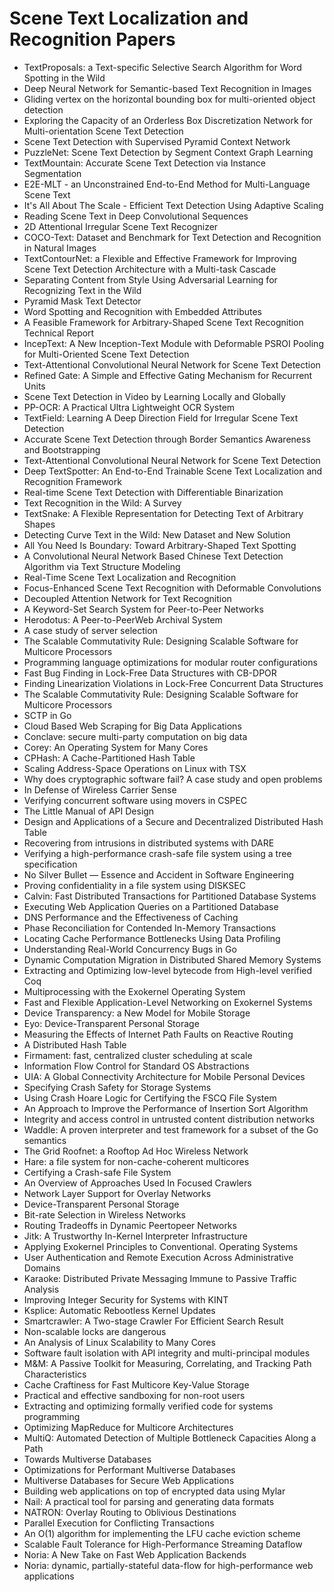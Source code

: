 # Scene Text Localization and Recognition Papers

<ul>

                             

 <li><a target="_blank" href="https://github.com/manjunath5496/Scene-Text-Localization-and-Recognition-Papers/blob/master/l(1).pdf" style="text-decoration:none;">TextProposals: a Text-specific Selective Search Algorithm for Word Spotting in the Wild</a></li>

 <li><a target="_blank" href="https://github.com/manjunath5496/Scene-Text-Localization-and-Recognition-Papers/blob/master/l(2).pdf" style="text-decoration:none;">Deep Neural Network for Semantic-based Text Recognition in Images</a></li>

<li><a target="_blank" href="https://github.com/manjunath5496/Scene-Text-Localization-and-Recognition-Papers/blob/master/l(3).pdf" style="text-decoration:none;">Gliding vertex on the horizontal bounding box for multi-oriented object detection</a></li>
 <li><a target="_blank" href="https://github.com/manjunath5496/Scene-Text-Localization-and-Recognition-Papers/blob/master/l(4).pdf" style="text-decoration:none;">Exploring the Capacity of an Orderless Box Discretization Network for Multi-orientation Scene Text Detection</a></li>                              
<li><a target="_blank" href="https://github.com/manjunath5496/Scene-Text-Localization-and-Recognition-Papers/blob/master/l(5).pdf" style="text-decoration:none;">Scene Text Detection with Supervised Pyramid Context Network</a></li>
<li><a target="_blank" href="https://github.com/manjunath5496/Scene-Text-Localization-and-Recognition-Papers/blob/master/l(6).pdf" style="text-decoration:none;">PuzzleNet: Scene Text Detection by Segment Context Graph Learning</a></li>
 <li><a target="_blank" href="https://github.com/manjunath5496/Scene-Text-Localization-and-Recognition-Papers/blob/master/l(7).pdf" style="text-decoration:none;">TextMountain: Accurate Scene Text Detection via Instance Segmentation</a></li>

 <li><a target="_blank" href="https://github.com/manjunath5496/Scene-Text-Localization-and-Recognition-Papers/blob/master/l(8).pdf" style="text-decoration:none;"> E2E-MLT - an Unconstrained End-to-End Method for Multi-Language Scene Text </a></li>
   <li><a target="_blank" href="https://github.com/manjunath5496/Scene-Text-Localization-and-Recognition-Papers/blob/master/l(9).pdf" style="text-decoration:none;">It's All About The Scale - Efficient Text Detection Using Adaptive Scaling</a></li>
  
   
 <li><a target="_blank" href="https://github.com/manjunath5496/Scene-Text-Localization-and-Recognition-Papers/blob/master/l(10).pdf" style="text-decoration:none;">Reading Scene Text in Deep Convolutional Sequences </a></li>                              
<li><a target="_blank" href="https://github.com/manjunath5496/Scene-Text-Localization-and-Recognition-Papers/blob/master/l(11).pdf" style="text-decoration:none;">2D Attentional Irregular Scene Text Recognizer</a></li>
<li><a target="_blank" href="https://github.com/manjunath5496/Scene-Text-Localization-and-Recognition-Papers/blob/master/l(12).pdf" style="text-decoration:none;">COCO-Text: Dataset and Benchmark for Text Detection and Recognition in Natural Images</a></li>
<li><a target="_blank" href="https://github.com/manjunath5496/Scene-Text-Localization-and-Recognition-Papers/blob/master/l(13).pdf" style="text-decoration:none;">TextContourNet: a Flexible and Effective Framework for Improving Scene Text Detection Architecture with a Multi-task Cascade</a></li>

<li><a target="_blank" href="https://github.com/manjunath5496/Scene-Text-Localization-and-Recognition-Papers/blob/master/l(14).pdf" style="text-decoration:none;">Separating Content from Style Using Adversarial Learning for Recognizing Text in the Wild</a></li>
                              
<li><a target="_blank" href="https://github.com/manjunath5496/Scene-Text-Localization-and-Recognition-Papers/blob/master/l(15).pdf" style="text-decoration:none;">Pyramid Mask Text Detector</a></li>

<li><a target="_blank" href="https://github.com/manjunath5496/Scene-Text-Localization-and-Recognition-Papers/blob/master/l(16).pdf" style="text-decoration:none;">Word Spotting and Recognition with Embedded Attributes</a></li>

  <li><a target="_blank" href="https://github.com/manjunath5496/Scene-Text-Localization-and-Recognition-Papers/blob/master/l(17).pdf" style="text-decoration:none;">A Feasible Framework for Arbitrary-Shaped Scene Text Recognition Technical Report</a></li>   
  
<li><a target="_blank" href="https://github.com/manjunath5496/Scene-Text-Localization-and-Recognition-Papers/blob/master/l(18).pdf" style="text-decoration:none;">IncepText: A New Inception-Text Module with Deformable PSROI Pooling for Multi-Oriented Scene Text Detection</a></li> 

  
<li><a target="_blank" href="https://github.com/manjunath5496/Scene-Text-Localization-and-Recognition-Papers/blob/master/l(19).pdf" style="text-decoration:none;">Text-Attentional Convolutional Neural Network for Scene Text Detection</a></li> 

<li><a target="_blank" href="https://github.com/manjunath5496/Scene-Text-Localization-and-Recognition-Papers/blob/master/l(20).pdf" style="text-decoration:none;">Refined Gate: A Simple and Effective Gating Mechanism for Recurrent Units</a></li>

<li><a target="_blank" href="https://github.com/manjunath5496/Scene-Text-Localization-and-Recognition-Papers/blob/master/l(21).pdf" style="text-decoration:none;">Scene Text Detection in Video by Learning Locally and Globally</a></li>
<li><a target="_blank" href="https://github.com/manjunath5496/Scene-Text-Localization-and-Recognition-Papers/blob/master/l(22).pdf" style="text-decoration:none;">PP-OCR: A Practical Ultra Lightweight OCR System</a></li> 
 <li><a target="_blank" href="https://github.com/manjunath5496/Scene-Text-Localization-and-Recognition-Papers/blob/master/l(23).pdf" style="text-decoration:none;">TextField: Learning A Deep Direction Field for Irregular Scene Text Detection</a></li> 
 

   <li><a target="_blank" href="https://github.com/manjunath5496/Scene-Text-Localization-and-Recognition-Papers/blob/master/l(24).pdf" style="text-decoration:none;">Accurate Scene Text Detection through Border Semantics Awareness and Bootstrapping</a></li>
 
   <li><a target="_blank" href="https://github.com/manjunath5496/Scene-Text-Localization-and-Recognition-Papers/blob/master/l(25).pdf" style="text-decoration:none;">Text-Attentional Convolutional Neural Network for Scene Text Detection</a></li>                              
 <li><a target="_blank" href="https://github.com/manjunath5496/Scene-Text-Localization-and-Recognition-Papers/blob/master/l(26).pdf" style="text-decoration:none;">Deep TextSpotter: An End-to-End Trainable Scene Text Localization and Recognition Framework</a></li>
 <li><a target="_blank" href="https://github.com/manjunath5496/Scene-Text-Localization-and-Recognition-Papers/blob/master/l(27).pdf" style="text-decoration:none;">Real-time Scene Text Detection with Differentiable Binarization</a></li>
   
 
   <li><a target="_blank" href="https://github.com/manjunath5496/Scene-Text-Localization-and-Recognition-Papers/blob/master/l(28).pdf" style="text-decoration:none;">Text Recognition in the Wild: A Survey</a></li>
 
   <li><a target="_blank" href="https://github.com/manjunath5496/Scene-Text-Localization-and-Recognition-Papers/blob/master/l(29).pdf" style="text-decoration:none;">TextSnake: A Flexible Representation for Detecting Text of Arbitrary Shapes </a></li>                              

  <li><a target="_blank" href="https://github.com/manjunath5496/Scene-Text-Localization-and-Recognition-Papers/blob/master/l(30).pdf" style="text-decoration:none;">Detecting Curve Text in the Wild: New Dataset and New Solution</a></li>
 
   <li><a target="_blank" href="https://github.com/manjunath5496/Scene-Text-Localization-and-Recognition-Papers/blob/master/l(31).pdf" style="text-decoration:none;">All You Need Is Boundary: Toward Arbitrary-Shaped Text Spotting</a></li> 
    <li><a target="_blank" href="https://github.com/manjunath5496/Scene-Text-Localization-and-Recognition-Papers/blob/master/l(32).pdf" style="text-decoration:none;">A Convolutional Neural Network Based Chinese Text Detection Algorithm via Text Structure Modeling</a></li> 

   <li><a target="_blank" href="https://github.com/manjunath5496/Scene-Text-Localization-and-Recognition-Papers/blob/master/l(33).pdf" style="text-decoration:none;">Real-Time Scene Text Localization and Recognition</a></li>                              

  <li><a target="_blank" href="https://github.com/manjunath5496/Scene-Text-Localization-and-Recognition-Papers/blob/master/l(34).pdf" style="text-decoration:none;">Focus-Enhanced Scene Text Recognition with Deformable Convolutions</a></li> 
 
  <li><a target="_blank" href="https://github.com/manjunath5496/Scene-Text-Localization-and-Recognition-Papers/blob/master/l(35).pdf" style="text-decoration:none;">Decoupled Attention Network for Text Recognition</a></li> 

  <li><a target="_blank" href="https://github.com/manjunath5496/Scene-Text-Localization-and-Recognition-Papers/blob/master/l(36).pdf" style="text-decoration:none;">A Keyword-Set Search System for Peer-to-Peer
Networks</a></li> 
 
<li><a target="_blank" href="https://github.com/manjunath5496/Scene-Text-Localization-and-Recognition-Papers/blob/master/l(37).pdf" style="text-decoration:none;">Herodotus: A Peer-to-PeerWeb Archival System</a></li>
 <li><a target="_blank" href="https://github.com/manjunath5496/Scene-Text-Localization-and-Recognition-Papers/blob/master/l(38).pdf" style="text-decoration:none;">A case study of server selection</a></li>
<li><a target="_blank" href="https://github.com/manjunath5496/Scene-Text-Localization-and-Recognition-Papers/blob/master/l(39).pdf" style="text-decoration:none;">The Scalable Commutativity Rule:
Designing Scalable Software for Multicore Processors</a></li>
 <li><a target="_blank" href="https://github.com/manjunath5496/Scene-Text-Localization-and-Recognition-Papers/blob/master/l(40).pdf" style="text-decoration:none;">Programming language optimizations for modular router configurations</a></li>                              
<li><a target="_blank" href="https://github.com/manjunath5496/Scene-Text-Localization-and-Recognition-Papers/blob/master/l(41).pdf" style="text-decoration:none;">Fast Bug Finding in Lock-Free Data Structures with
CB-DPOR</a></li>
<li><a target="_blank" href="https://github.com/manjunath5496/Scene-Text-Localization-and-Recognition-Papers/blob/master/l(42).pdf" style="text-decoration:none;">Finding Linearization Violations in Lock-Free
Concurrent Data Structures</a></li>
 
  <li><a target="_blank" href="https://github.com/manjunath5496/Scene-Text-Localization-and-Recognition-Papers/blob/master/l(43).pdf" style="text-decoration:none;">The Scalable Commutativity Rule:
Designing Scalable Software for Multicore Processors</a></li>
 <li><a target="_blank" href="https://github.com/manjunath5496/Scene-Text-Localization-and-Recognition-Papers/blob/master/l(44).pdf" style="text-decoration:none;">SCTP in Go</a></li>
   <li><a target="_blank" href="https://github.com/manjunath5496/Scene-Text-Localization-and-Recognition-Papers/blob/master/l(45).pdf" style="text-decoration:none;">Cloud Based Web Scraping for Big Data Applications</a></li>  
   
<li><a target="_blank" href="https://github.com/manjunath5496/Scene-Text-Localization-and-Recognition-Papers/blob/master/l(46).pdf" style="text-decoration:none;">Conclave: secure multi-party computation on big data</a></li> 
                             
<li><a target="_blank" href="https://github.com/manjunath5496/Scene-Text-Localization-and-Recognition-Papers/blob/master/l(47).pdf" style="text-decoration:none;">Corey: An Operating System for Many Cores</a></li>
<li><a target="_blank" href="https://github.com/manjunath5496/Scene-Text-Localization-and-Recognition-Papers/blob/master/l(48).pdf" style="text-decoration:none;">CPHash: A Cache-Partitioned Hash Table</a></li>

<li><a target="_blank" href="https://github.com/manjunath5496/Scene-Text-Localization-and-Recognition-Papers/blob/master/l(49).pdf" style="text-decoration:none;">Scaling Address-Space Operations on Linux with
TSX</a></li>
                              
<li><a target="_blank" href="https://github.com/manjunath5496/Scene-Text-Localization-and-Recognition-Papers/blob/master/l(50).pdf" style="text-decoration:none;">Why does cryptographic software fail?
A case study and open problems</a></li>
<li><a target="_blank" href="https://github.com/manjunath5496/Scene-Text-Localization-and-Recognition-Papers/blob/master/l(51).pdf" style="text-decoration:none;">In Defense of Wireless Carrier Sense</a></li>
<li><a target="_blank" href="https://github.com/manjunath5496/Scene-Text-Localization-and-Recognition-Papers/blob/master/l(52).pdf" style="text-decoration:none;">Verifying concurrent software using movers in CSPEC</a></li>

<li><a target="_blank" href="https://github.com/manjunath5496/Scene-Text-Localization-and-Recognition-Papers/blob/master/l(53).pdf" style="text-decoration:none;">The Little Manual of
API Design</a></li>
 
<li><a target="_blank" href="https://github.com/manjunath5496/Scene-Text-Localization-and-Recognition-Papers/blob/master/l(54).pdf" style="text-decoration:none;">Design and Applications of a Secure and Decentralized Distributed Hash Table </a></li>

<li><a target="_blank" href="https://github.com/manjunath5496/Scene-Text-Localization-and-Recognition-Papers/blob/master/l(55).pdf" style="text-decoration:none;">Recovering from intrusions in distributed systems with DARE</a></li>
 
  <li><a target="_blank" href="https://github.com/manjunath5496/Scene-Text-Localization-and-Recognition-Papers/blob/master/l(56).pdf" style="text-decoration:none;">Verifying a high-performance crash-safe file system using a tree specification </a></li>                              

  <li><a target="_blank" href="https://github.com/manjunath5496/Scene-Text-Localization-and-Recognition-Papers/blob/master/l(57).pdf" style="text-decoration:none;">No Silver Bullet — Essence and Accident in Software Engineering</a></li>
 
   <li><a target="_blank" href="https://github.com/manjunath5496/Scene-Text-Localization-and-Recognition-Papers/blob/master/l(58).pdf" style="text-decoration:none;">Proving confidentiality in a file system using DISKSEC</a></li>
    <li><a target="_blank" href="https://github.com/manjunath5496/Scene-Text-Localization-and-Recognition-Papers/blob/master/l(59).pdf" style="text-decoration:none;">Calvin: Fast Distributed Transactions
for Partitioned Database Systems</a></li>
 
  <li><a target="_blank" href="https://github.com/manjunath5496/Scene-Text-Localization-and-Recognition-Papers/blob/master/l(60).pdf" style="text-decoration:none;">Executing Web Application Queries on a Partitioned Database </a></li>
 
   <li><a target="_blank" href="https://github.com/manjunath5496/Scene-Text-Localization-and-Recognition-Papers/blob/master/l(61).pdf" style="text-decoration:none;">DNS Performance and the Effectiveness of Caching</a></li>
 
   <li><a target="_blank" href="https://github.com/manjunath5496/Scene-Text-Localization-and-Recognition-Papers/blob/master/l(62).pdf" style="text-decoration:none;">Phase Reconciliation for Contended In-Memory Transactions</a></li>
 
   <li><a target="_blank" href="https://github.com/manjunath5496/Scene-Text-Localization-and-Recognition-Papers/blob/master/l(63).pdf" style="text-decoration:none;">Locating Cache Performance Bottlenecks Using Data Profiling</a></li>                              

  <li><a target="_blank" href="https://github.com/manjunath5496/Scene-Text-Localization-and-Recognition-Papers/blob/master/l(64).pdf" style="text-decoration:none;">Understanding Real-World Concurrency Bugs in Go</a></li>
 
   <li><a target="_blank" href="https://github.com/manjunath5496/Scene-Text-Localization-and-Recognition-Papers/blob/master/l(65).pdf" style="text-decoration:none;">Dynamic Computation Migration
in Distributed Shared Memory Systems </a></li> 

   <li><a target="_blank" href="https://github.com/manjunath5496/Scene-Text-Localization-and-Recognition-Papers/blob/master/l(66).pdf" style="text-decoration:none;">Extracting and Optimizing low-level bytecode from High-level verified Coq</a></li> 
 
   <li><a target="_blank" href="https://github.com/manjunath5496/Scene-Text-Localization-and-Recognition-Papers/blob/master/l(67).pdf" style="text-decoration:none;">Multiprocessing with the Exokernel Operating System</a></li>                              

  <li><a target="_blank" href="https://github.com/manjunath5496/Scene-Text-Localization-and-Recognition-Papers/blob/master/l(68).pdf" style="text-decoration:none;">Fast and Flexible Application-Level
Networking on Exokernel Systems</a></li> 
 
  
   <li><a target="_blank" href="https://github.com/manjunath5496/Scene-Text-Localization-and-Recognition-Papers/blob/master/l(69).pdf" style="text-decoration:none;">Device Transparency: a New Model for Mobile Storage</a></li>                              

  <li><a target="_blank" href="https://github.com/manjunath5496/Scene-Text-Localization-and-Recognition-Papers/blob/master/l(70).pdf" style="text-decoration:none;">Eyo: Device-Transparent Personal Storage</a></li> 
  
 
 <li><a target="_blank" href="https://github.com/manjunath5496/Scene-Text-Localization-and-Recognition-Papers/blob/master/l(71).pdf" style="text-decoration:none;">Measuring the Effects of Internet Path Faults on
Reactive Routing</a></li>
 
 <li><a target="_blank" href="https://github.com/manjunath5496/Scene-Text-Localization-and-Recognition-Papers/blob/master/l(72).pdf" style="text-decoration:none;">A Distributed Hash Table</a></li> 
 
 
 <li><a target="_blank" href="https://github.com/manjunath5496/Scene-Text-Localization-and-Recognition-Papers/blob/master/l(73).pdf" style="text-decoration:none;">Firmament: fast, centralized cluster scheduling at scale</a></li>
  <li><a target="_blank" href="https://github.com/manjunath5496/Scene-Text-Localization-and-Recognition-Papers/blob/master/l(74).pdf" style="text-decoration:none;">Information Flow Control for Standard OS Abstractions</a></li>
    <li><a target="_blank" href="https://github.com/manjunath5496/Scene-Text-Localization-and-Recognition-Papers/blob/master/l(75).pdf" style="text-decoration:none;">UIA: A Global Connectivity Architecture
for Mobile Personal Devices</a></li>                        
<li><a target="_blank" href="https://github.com/manjunath5496/Scene-Text-Localization-and-Recognition-Papers/blob/master/l(76).pdf" style="text-decoration:none;">Specifying Crash Safety for Storage Systems</a></li>

 <li><a target="_blank" href="https://github.com/manjunath5496/Scene-Text-Localization-and-Recognition-Papers/blob/master/l(77).pdf" style="text-decoration:none;">Using Crash Hoare Logic for Certifying the FSCQ File System</a></li> 
 
 
 <li><a target="_blank" href="https://github.com/manjunath5496/Scene-Text-Localization-and-Recognition-Papers/blob/master/l(78).pdf" style="text-decoration:none;">An Approach to Improve the Performance
of Insertion Sort Algorithm</a></li>
  <li><a target="_blank" href="https://github.com/manjunath5496/Scene-Text-Localization-and-Recognition-Papers/blob/master/l(79).pdf" style="text-decoration:none;">Integrity and access control in untrusted content distribution networks</a></li>


 <li><a target="_blank" href="https://github.com/manjunath5496/Scene-Text-Localization-and-Recognition-Papers/blob/master/l(80).pdf" style="text-decoration:none;">Waddle: A proven interpreter and test framework
for a subset of the Go semantics</a></li> 
 
 
 <li><a target="_blank" href="https://github.com/manjunath5496/Scene-Text-Localization-and-Recognition-Papers/blob/master/l(81).pdf" style="text-decoration:none;">The Grid Roofnet:
a Rooftop Ad Hoc Wireless Network</a></li>
  <li><a target="_blank" href="https://github.com/manjunath5496/Scene-Text-Localization-and-Recognition-Papers/blob/master/l(82).pdf" style="text-decoration:none;">Hare: a file system for non-cache-coherent multicores</a></li>

 <li><a target="_blank" href="https://github.com/manjunath5496/Scene-Text-Localization-and-Recognition-Papers/blob/master/l(83).pdf" style="text-decoration:none;">Certifying a Crash-safe File System</a></li>
  <li><a target="_blank" href="https://github.com/manjunath5496/Scene-Text-Localization-and-Recognition-Papers/blob/master/l(84).pdf" style="text-decoration:none;">An Overview of Approaches Used In Focused Crawlers</a></li>

 <li><a target="_blank" href="https://github.com/manjunath5496/Scene-Text-Localization-and-Recognition-Papers/blob/master/l(85).pdf" style="text-decoration:none;">Network Layer Support for Overlay Networks</a></li>
  <li><a target="_blank" href="https://github.com/manjunath5496/Scene-Text-Localization-and-Recognition-Papers/blob/master/l(86).pdf" style="text-decoration:none;">Device-Transparent Personal Storage</a></li>

 <li><a target="_blank" href="https://github.com/manjunath5496/Scene-Text-Localization-and-Recognition-Papers/blob/master/l(87).pdf" style="text-decoration:none;">Bit-rate Selection in Wireless Networks</a></li>
  <li><a target="_blank" href="https://github.com/manjunath5496/Scene-Text-Localization-and-Recognition-Papers/blob/master/l(88).pdf" style="text-decoration:none;">Routing Tradeoffs in Dynamic Peer­to­peer Networks</a></li>
  <li><a target="_blank" href="https://github.com/manjunath5496/Scene-Text-Localization-and-Recognition-Papers/blob/master/l(89).pdf" style="text-decoration:none;">Jitk: A Trustworthy In-Kernel Interpreter Infrastructure</a></li>
  
  
  <li><a target="_blank" href="https://github.com/manjunath5496/Scene-Text-Localization-and-Recognition-Papers/blob/master/l(90).pdf" style="text-decoration:none;"> Applying Exokernel Principles to Conventional. Operating Systems</a></li>
  <li><a target="_blank" href="https://github.com/manjunath5496/Scene-Text-Localization-and-Recognition-Papers/blob/master/l(91).pdf" style="text-decoration:none;">User Authentication and Remote Execution
Across Administrative Domains</a></li>

 <li><a target="_blank" href="https://github.com/manjunath5496/Scene-Text-Localization-and-Recognition-Papers/blob/master/l(92).pdf" style="text-decoration:none;">Karaoke: Distributed Private Messaging
Immune to Passive Traffic Analysis</a></li>
  <li><a target="_blank" href="https://github.com/manjunath5496/Scene-Text-Localization-and-Recognition-Papers/blob/master/l(93).pdf" style="text-decoration:none;"> Improving Integer Security for Systems with KINT</a></li>
  <li><a target="_blank" href="https://github.com/manjunath5496/Scene-Text-Localization-and-Recognition-Papers/blob/master/l(94).pdf" style="text-decoration:none;">Ksplice: Automatic Rebootless Kernel Updates</a></li> 
  
   <li><a target="_blank" href="https://github.com/manjunath5496/Scene-Text-Localization-and-Recognition-Papers/blob/master/l(95).pdf" style="text-decoration:none;">Smartcrawler: A Two-stage Crawler For Efficient Search Result</a></li>  
  
<li><a target="_blank" href="https://github.com/manjunath5496/Scene-Text-Localization-and-Recognition-Papers/blob/master/l(96).pdf" style="text-decoration:none;">Non-scalable locks are dangerous</a></li> 
  
  
<li><a target="_blank" href="https://github.com/manjunath5496/Scene-Text-Localization-and-Recognition-Papers/blob/master/l(97).pdf" style="text-decoration:none;">An Analysis of Linux Scalability to Many Cores</a></li>


 <li><a target="_blank" href="https://github.com/manjunath5496/Scene-Text-Localization-and-Recognition-Papers/blob/master/l(98).pdf" style="text-decoration:none;">Software fault isolation with
API integrity and multi-principal modules</a></li> 
  
   <li><a target="_blank" href="https://github.com/manjunath5496/Scene-Text-Localization-and-Recognition-Papers/blob/master/l(99).pdf" style="text-decoration:none;">M&M: A Passive Toolkit for Measuring, Correlating, and Tracking Path Characteristics</a></li>  
  
<li><a target="_blank" href="https://github.com/manjunath5496/Scene-Text-Localization-and-Recognition-Papers/blob/master/l(100).pdf" style="text-decoration:none;">Cache Craftiness for Fast Multicore Key-Value Storage</a></li>  
  
 <li><a target="_blank" href="https://github.com/manjunath5496/Scene-Text-Localization-and-Recognition-Papers/blob/master/l(101).pdf" style="text-decoration:none;">Practical and effective sandboxing for non-root users</a></li> 
  
   <li><a target="_blank" href="https://github.com/manjunath5496/Scene-Text-Localization-and-Recognition-Papers/blob/master/l(102).pdf" style="text-decoration:none;">Extracting and optimizing formally verified code for systems programming</a></li> 
  
   
 <li><a target="_blank" href="https://github.com/manjunath5496/Scene-Text-Localization-and-Recognition-Papers/blob/master/l(103).pdf" style="text-decoration:none;">Optimizing MapReduce for Multicore Architectures </a></li> 
  
   <li><a target="_blank" href="https://github.com/manjunath5496/Scene-Text-Localization-and-Recognition-Papers/blob/master/l(104).pdf" style="text-decoration:none;">MultiQ: Automated Detection of
Multiple Bottleneck Capacities Along a Path</a></li>  
   
 <li><a target="_blank" href="https://github.com/manjunath5496/Scene-Text-Localization-and-Recognition-Papers/blob/master/l(105).pdf" style="text-decoration:none;">Towards Multiverse Databases</a></li> 
 
<li><a target="_blank" href="https://github.com/manjunath5496/Scene-Text-Localization-and-Recognition-Papers/blob/master/l(106).pdf" style="text-decoration:none;">Optimizations for Performant Multiverse Databases</a></li> 
  
   <li><a target="_blank" href="https://github.com/manjunath5496/Scene-Text-Localization-and-Recognition-Papers/blob/master/l(107).pdf" style="text-decoration:none;">Multiverse Databases for Secure Web Applications</a></li> 
  
   
 <li><a target="_blank" href="https://github.com/manjunath5496/Scene-Text-Localization-and-Recognition-Papers/blob/master/l(108).pdf" style="text-decoration:none;">Building web applications on top of encrypted data using Mylar</a></li> 
  
   <li><a target="_blank" href="https://github.com/manjunath5496/Scene-Text-Localization-and-Recognition-Papers/blob/master/l(109).pdf" style="text-decoration:none;">Nail: A practical tool for parsing and generating data formats</a></li>  
   
 <li><a target="_blank" href="https://github.com/manjunath5496/Scene-Text-Localization-and-Recognition-Papers/blob/master/l(110).pdf" style="text-decoration:none;">NATRON: Overlay Routing to Oblivious Destinations </a></li>  
   
<li><a target="_blank" href="https://github.com/manjunath5496/Scene-Text-Localization-and-Recognition-Papers/blob/master/l(111).pdf" style="text-decoration:none;">Parallel Execution for Conflicting Transactions</a></li> 
  
   
 <li><a target="_blank" href="https://github.com/manjunath5496/Scene-Text-Localization-and-Recognition-Papers/blob/master/l(112).pdf" style="text-decoration:none;">An O(1) algorithm for implementing the LFU
cache eviction scheme</a></li> 
  
   <li><a target="_blank" href="https://github.com/manjunath5496/Scene-Text-Localization-and-Recognition-Papers/blob/master/l(113).pdf" style="text-decoration:none;">Scalable Fault Tolerance for High-Performance Streaming Dataflow</a></li>  
   
<li><a target="_blank" href="https://github.com/manjunath5496/Scene-Text-Localization-and-Recognition-Papers/blob/master/l(114).pdf" style="text-decoration:none;">Noria: A New Take on Fast Web Application Backends</a></li>
 <li><a target="_blank" href="https://github.com/manjunath5496/Scene-Text-Localization-and-Recognition-Papers/blob/master/l(115).pdf" style="text-decoration:none;">Noria: dynamic, partially-stateful data-flow
for high-performance web applications</a></li>  
   
 </ul>
